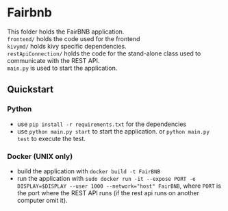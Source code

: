 # Fairbnb

This folder holds the FairBNB application.  
`frontend/` holds the code used for the frontend  
`kivymd/` holds kivy specific dependencies.  
`restApiConnection/` holds the code for the stand-alone class used to communicate with the REST API.  
`main.py` is used to start the application.

## Quickstart
### Python
* use `pip install -r requirements.txt` for the dependencies
* use `python main.py start` to start the application. or `python main.py test` to execute the test.

### Docker (UNIX only)
* build the application with `docker build -t FairBNB`
* run the application with `sudo docker run -it --expose PORT -e DISPLAY=$DISPLAY --user 1000 --network="host" FairBNB`, where `PORT` is the port 
where the REST API runs (if the rest api runs on another computer omit it).
 

